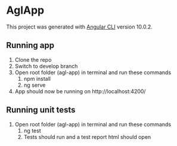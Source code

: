 # AglApp

This project was generated with [Angular CLI](https://github.com/angular/angular-cli) version 10.0.2.

## Running app

1. Clone the repo
2. Switch to develop branch
3. Open root folder (agl-app) in terminal and run these commands
    1. npm install
    2. ng serve
4. App should now be running on http://localhost:4200/

## Running unit tests

1. Open root folder (agl-app) in terminal and run these commands
    1. ng test
    2. Tests should run and a test report html should open
